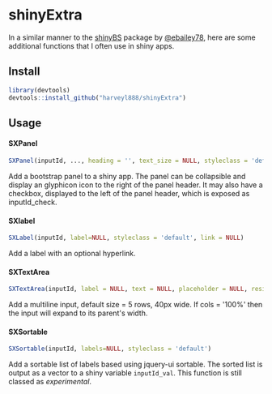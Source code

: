 # shinyExtra
In a similar manner to the [shinyBS](https://github.com/ebailey78/shinyBS) package by [@ebailey78](https://github.com/ebailey78), here are some additional functions that I often use in shiny apps.

## Install

```r
library(devtools)
devtools::install_github("harveyl888/shinyExtra")
```

## Usage
#### SXPanel
``` r
SXPanel(inputId, ..., heading = '', text_size = NULL, styleclass = 'default', checkbox = FALSE, collapsible = FALSE, icon = NULL)
```
Add a bootstrap panel to a shiny app.  The panel can be collapsible and display an glyphicon icon to the right of the panel header.  It may also have a checkbox, displayed to the left of the panel header, which is exposed as inputId_check.
#### SXlabel
``` r
SXLabel(inputId, label=NULL, styleclass = 'default', link = NULL)
```
Add a label with an optional hyperlink.
#### SXTextArea
``` r
SXTextArea(inputId, label = NULL, text = NULL, placeholder = NULL, resizable = TRUE, rows = 5, cols = 40)
```
Add a multiline input, default size = 5 rows, 40px wide.  If cols = '100%' then the input will expand to its parent's width.
#### SXSortable
``` r
SXSortable(inputId, labels=NULL, styleclass = 'default')
```
Add a sortable list of labels based using jquery-ui sortable.  The sorted list is output as a vector to a shiny variable `inputId_val`.  This function is still classed as *experimental*.

